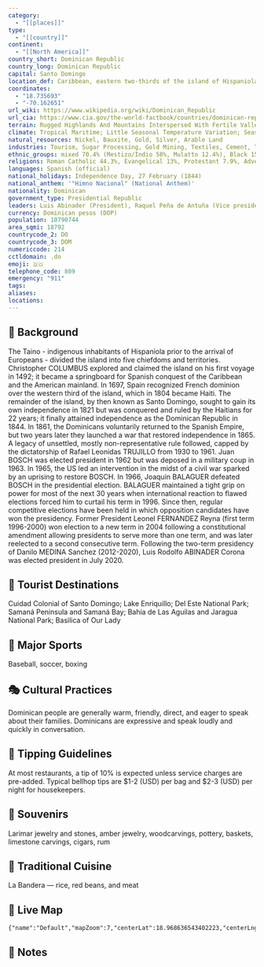 ```yaml
---
category:
  - "[[places]]"
type:
  - "[[country]]"
continent:
  - "[[North America]]"
country_short: Dominican Republic
country_long: Dominican Republic
capital: Santo Domingo
location_def: Caribbean, eastern two-thirds of the island of Hispaniola, between the Caribbean Sea and the North Atlantic Ocean, east of Haiti
coordinates:
  - "18.735693"
  - "-70.162651"
url_wiki: https://www.wikipedia.org/wiki/Dominican_Republic
url_cia: https://www.cia.gov/the-world-factbook/countries/dominican-republic/
terrain: Rugged Highlands And Mountains Interspersed With Fertile Valleys
climate: Tropical Maritime; Little Seasonal Temperature Variation; Seasonal Variation In Rainfall
natural_resources: Nickel, Bauxite, Gold, Silver, Arable Land
industries: Tourism, Sugar Processing, Gold Mining, Textiles, Cement, Tobacco, Electrical Components, Medical Devices
ethnic_groups: mixed 70.4% (Mestizo/Indio 58%, Mulatto 12.4%), Black 15.8%, White 13.5%, other 0.3% (2014 est.)
religions: Roman Catholic 44.3%, Evangelical 13%, Protestant 7.9%, Adventist 1.4%, other 1.8%, atheist 0.2%, none 29.4%, unspecified 2% (2018 est.)
languages: Spanish (official)
national_holidays: Independence Day, 27 February (1844)
national_anthem: '"Himno Nacional" (National Anthem)'
nationality: Dominican
government_type: Presidential Republic
leaders: Luis Abinader (President), Raquel Peña de Antuña (Vice president)
currency: Dominican pesos (DOP)
population: 10790744
area_sqmi: 18792
countrycode_2: DO
countrycode_3: DOM
numericcode: 214
cctldomain: .do
emoji: 🇩🇴
telephone_code: 809
emergency: "911"
tags: 
aliases: 
locations:
---
```

## 🌱 Background
The Taino - indigenous inhabitants of Hispaniola prior to the arrival of Europeans - divided the island into five chiefdoms and territories. Christopher COLUMBUS explored and claimed the island on his first voyage in 1492; it became a springboard for Spanish conquest of the Caribbean and the American mainland. In 1697, Spain recognized French dominion over the western third of the island, which in 1804 became Haiti. The remainder of the island, by then known as Santo Domingo, sought to gain its own independence in 1821 but was conquered and ruled by the Haitians for 22 years; it finally attained independence as the Dominican Republic in 1844. In 1861, the Dominicans voluntarily returned to the Spanish Empire, but two years later they launched a war that restored independence in 1865. A legacy of unsettled, mostly non-representative rule followed, capped by the dictatorship of Rafael Leonidas TRUJILLO from 1930 to 1961. Juan BOSCH was elected president in 1962 but was deposed in a military coup in 1963. In 1965, the US led an intervention in the midst of a civil war sparked by an uprising to restore BOSCH. In 1966, Joaquin BALAGUER defeated BOSCH in the presidential election. BALAGUER maintained a tight grip on power for most of the next 30 years when international reaction to flawed elections forced him to curtail his term in 1996. Since then, regular competitive elections have been held in which opposition candidates have won the presidency. Former President Leonel FERNANDEZ Reyna (first term 1996-2000) won election to a new term in 2004 following a constitutional amendment allowing presidents to serve more than one term, and was later reelected to a second consecutive term. Following the two-term presidency of Danilo MEDINA Sanchez (2012-2020), Luis Rodolfo ABINADER Corona was elected president in July 2020.

## 📌 Tourist Destinations
Cuidad Colonial of Santo Domingo; Lake Enriquillo; Del Este National Park; Samaná Peninsula and Samaná Bay; Bahia de Las Aguilas and Jaragua National Park; Basilica of Our Lady

## 🥇 Major Sports
Baseball, soccer, boxing

## 🎭 Cultural Practices
Dominican people are generally warm, friendly, direct, and eager to speak about their families. Dominicans are expressive and speak loudly and quickly in conversation.

## 🫰 Tipping Guidelines
At most restaurants, a tip of 10% is expected unless service charges are pre-added. Typical bellhop tips are $1-2 (USD) per bag and $2-3 (USD) per night for housekeepers.

## 🎁 Souvenirs
Larimar jewelry and stones, amber jewelry, woodcarvings, pottery, baskets, limestone carvings, cigars, rum

## 🍲 Traditional Cuisine
La Bandera — rice, red beans, and meat

## 📡 Live Map
```mapview
{"name":"Default","mapZoom":7,"centerLat":18.968636543402223,"centerLng":-70.15319824218751,"query":"","chosenMapSource":0}
```

## 📒 Notes

